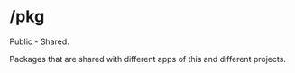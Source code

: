 # /pkg

Public - Shared.

Packages that are shared with different apps of this and different projects.
